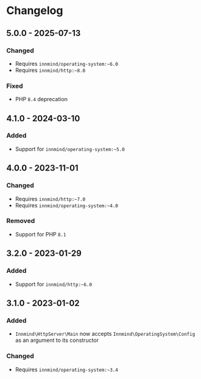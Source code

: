 # Changelog

## 5.0.0 - 2025-07-13

### Changed

- Requires `innmind/operating-system:~6.0`
- Requires `innmind/http:~8.0`

### Fixed

- PHP `8.4` deprecation

## 4.1.0 - 2024-03-10

### Added

- Support for `innmind/operating-system:~5.0`

## 4.0.0 - 2023-11-01

### Changed

- Requires `innmind/http:~7.0`
- Requires `innmind/operating-system:~4.0`

### Removed

- Support for PHP `8.1`

## 3.2.0 - 2023-01-29

### Added

- Support for `innmind/http:~6.0`

## 3.1.0 - 2023-01-02

### Added

- `Innmind\HttpServer\Main` now accepts `Innmind\OperatingSystem\Config` as an argument to its constructor

### Changed

- Requires `innmind/operating-system:~3.4`
